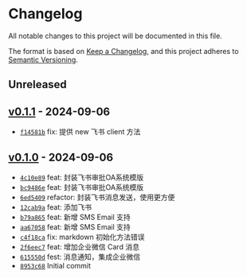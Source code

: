 # Changelog

All notable changes to this project will be documented in this file.

The format is based on [Keep a Changelog](https://keepachangelog.com/en/1.0.0/), and this project adheres to [Semantic Versioning](https://semver.org/spec/v2.0.0.html).

## Unreleased

## [v0.1.1](https://github.com/Duke1616/enotify/releases/tag/v0.1.1) - 2024-09-06

- [`f14581b`](https://github.com/Duke1616/enotify/commit/f14581b10a413b578c5808fc0cda447325126df8) fix: 提供 new 飞书 client 方法

## [v0.1.0](https://github.com/Duke1616/enotify/releases/tag/v0.1.0) - 2024-09-06

- [`4c10e89`](https://github.com/Duke1616/enotify/commit/4c10e891fbf262664bb196bb7a30683ac59e13b3) feat: 封装飞书审批OA系统模版
- [`bc9486e`](https://github.com/Duke1616/enotify/commit/bc9486e9fbee4a9adfe8dd4e15c17c8378455346) feat: 封装飞书审批OA系统模版
- [`6ed5409`](https://github.com/Duke1616/enotify/commit/6ed5409c32fa696b82b47183893162c6c39768b1) refactor: 封装飞书消息发送，使用更方便
- [`12cab9a`](https://github.com/Duke1616/enotify/commit/12cab9a7547cdf374ecaa8c494f98642531722fd) feat: 添加飞书
- [`b79a865`](https://github.com/Duke1616/enotify/commit/b79a8651347ab5c27d0b28674bb37d1007bfec3b) feat: 新增 SMS Email 支持
- [`aa67058`](https://github.com/Duke1616/enotify/commit/aa6705868f17fe51fa20e3f1de93035d900c8af1) feat: 新增 SMS Email 支持
- [`c4f18ca`](https://github.com/Duke1616/enotify/commit/c4f18cab4131527daf9d8bd0a3556379dcdae7a4) fix: markdown 初始化方法错误
- [`2f6eec7`](https://github.com/Duke1616/enotify/commit/2f6eec75f62c87c0cd8785cffc4a0f80ce9272c9) feat: 增加企业微信 Card 消息
- [`615550d`](https://github.com/Duke1616/enotify/commit/615550d25a4b53ecd199ad3a5c964554519f776f) fest: 消息通知，集成企业微信
- [`8953c68`](https://github.com/Duke1616/enotify/commit/8953c68eab9dd32abe1300d5aa2453662b1f7071) Initial commit
